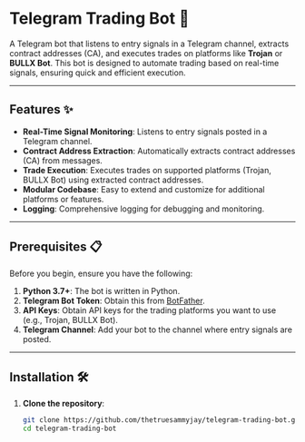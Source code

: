 # Telegram Trading Bot 🤖

A Telegram bot that listens to entry signals in a Telegram channel, extracts contract addresses (CA), and executes trades on platforms like **Trojan** or **BULLX Bot**. This bot is designed to automate trading based on real-time signals, ensuring quick and efficient execution.

---

## Features ✨

- **Real-Time Signal Monitoring**: Listens to entry signals posted in a Telegram channel.
- **Contract Address Extraction**: Automatically extracts contract addresses (CA) from messages.
- **Trade Execution**: Executes trades on supported platforms (Trojan, BULLX Bot) using extracted contract addresses.
- **Modular Codebase**: Easy to extend and customize for additional platforms or features.
- **Logging**: Comprehensive logging for debugging and monitoring.

---

## Prerequisites 📋

Before you begin, ensure you have the following:

1. **Python 3.7+**: The bot is written in Python.
2. **Telegram Bot Token**: Obtain this from [BotFather](https://core.telegram.org/bots#botfather).
3. **API Keys**: Obtain API keys for the trading platforms you want to use (e.g., Trojan, BULLX Bot).
4. **Telegram Channel**: Add your bot to the channel where entry signals are posted.

---

## Installation 🛠️

1. **Clone the repository**:
   ```bash
   git clone https://github.com/thetruesammyjay/telegram-trading-bot.git
   cd telegram-trading-bot